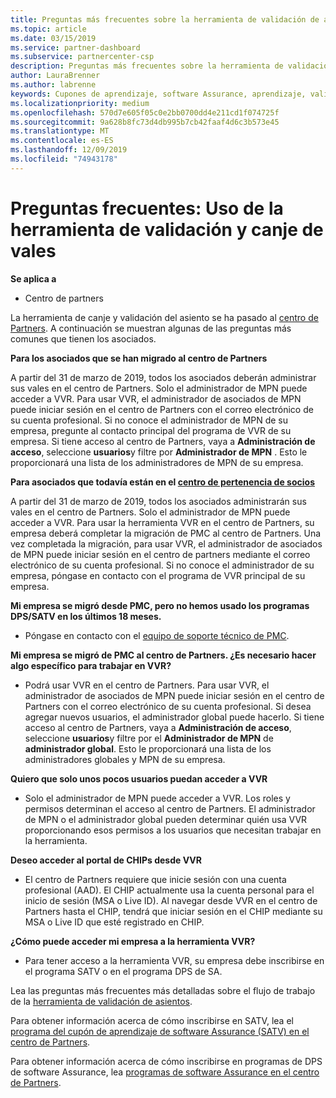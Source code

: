 ```yaml
---
title: Preguntas más frecuentes sobre la herramienta de validación de asientos | Centro de Partners
ms.topic: article
ms.date: 03/15/2019
ms.service: partner-dashboard
ms.subservice: partnercenter-csp
description: Preguntas más frecuentes sobre la herramienta de validación y canje de vales, incluida la información sobre la migración, la solicitud y el control de acceso, etc.
author: LauraBrenner
ms.author: labrenne
keywords: Cupones de aprendizaje, software Assurance, aprendizaje, validar vales, reservar justificante
ms.localizationpriority: medium
ms.openlocfilehash: 570d7e605f05c0e2bb0700dd4e211cd1f074725f
ms.sourcegitcommit: 9a628b8fc73d4db995b7cb42faaf4d6c3b573e45
ms.translationtype: MT
ms.contentlocale: es-ES
ms.lasthandoff: 12/09/2019
ms.locfileid: "74943178"
---
```

# <a name="faq-using-the-voucher-validation-and-redemption-tool"></a>Preguntas frecuentes: Uso de la herramienta de validación y canje de vales 

**Se aplica a**

- Centro de partners

La herramienta de canje y validación del asiento se ha pasado al [centro de Partners](https://partner.microsoft.com/pcv/dashboard/overview). A continuación se muestran algunas de las preguntas más comunes que tienen los asociados. 

**Para los asociados que se han migrado al centro de Partners**

 A partir del 31 de marzo de 2019, todos los asociados deberán administrar sus vales en el centro de Partners. Solo el administrador de MPN puede acceder a VVR. Para usar VVR, el administrador de asociados de MPN puede iniciar sesión en el centro de Partners con el correo electrónico de su cuenta profesional. Si no conoce el administrador de MPN de su empresa, pregunte al contacto principal del programa de VVR de su empresa.  Si tiene acceso al centro de Partners, vaya a **Administración de acceso**, seleccione **usuarios**y filtre por **Administrador de MPN** . Esto le proporcionará una lista de los administradores de MPN de su empresa.  

**Para asociados que todavía están en el [centro de pertenencia de socios](https://partner.microsoft.com/)**

A partir del 31 de marzo de 2019, todos los asociados administrarán sus vales en el centro de Partners. Solo el administrador de MPN puede acceder a VVR. Para usar la herramienta VVR en el centro de Partners, su empresa deberá completar la migración de PMC al centro de Partners. Una vez completada la migración, para usar VVR, el administrador de asociados de MPN puede iniciar sesión en el centro de partners mediante el correo electrónico de su cuenta profesional. Si no conoce el administrador de su empresa, póngase en contacto con el programa de VVR principal de su empresa.  


**Mi empresa se migró desde PMC, pero no hemos usado los programas DPS/SATV en los últimos 18 meses.**

- Póngase en contacto con el [equipo de soporte técnico de PMC](mailto:proghelp@microsoft.com). 


**Mi empresa se migró de PMC al centro de Partners. ¿Es necesario hacer algo específico para trabajar en VVR?** 

- Podrá usar VVR en el centro de Partners.  Para usar VVR, el administrador de asociados de MPN puede iniciar sesión en el centro de Partners con el correo electrónico de su cuenta profesional. Si desea agregar nuevos usuarios, el administrador global puede hacerlo. Si tiene acceso al centro de Partners, vaya a **Administración de acceso**, seleccione **usuarios**y filtre por el **Administrador de MPN** de **administrador global**. Esto le proporcionará una lista de los administradores globales y MPN de su empresa.  

**Quiero que solo unos pocos usuarios puedan acceder a VVR**

- Solo el administrador de MPN puede acceder a VVR. Los roles y permisos determinan el acceso al centro de Partners. El administrador de MPN o el administrador global pueden determinar quién usa VVR proporcionando esos permisos a los usuarios que necesitan trabajar en la herramienta.

**Deseo acceder al portal de CHIPs desde VVR**

- El centro de Partners requiere que inicie sesión con una cuenta profesional (AAD).  El CHIP actualmente usa la cuenta personal para el inicio de sesión (MSA o Live ID).  Al navegar desde VVR en el centro de Partners hasta el CHIP, tendrá que iniciar sesión en el CHIP mediante su MSA o Live ID que esté registrado en CHIP.

**¿Cómo puede acceder mi empresa a la herramienta VVR?**

- Para tener acceso a la herramienta VVR, su empresa debe inscribirse en el programa SATV o en el programa DPS de SA.

Lea las preguntas más frecuentes más detalladas sobre el flujo de trabajo de la [herramienta de validación de asientos](https://query.prod.cms.rt.microsoft.com/cms/api/am/binary/RE3kz5o).

Para obtener información acerca de cómo inscribirse en SATV, lea el [programa del cupón de aprendizaje de software Assurance (SATV) en el centro de Partners](software-assurance-satv.md).

Para obtener información acerca de cómo inscribirse en programas de DPS de software Assurance, lea [programas de software Assurance en el centro de Partners](software-assurance-dps.md).
